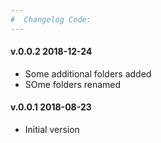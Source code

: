 ```yaml
--- 
#  Changelog Code:
---
```

<h4>v.0.0.2 2018-12-24</h4>
<ul>
<li>Some additional folders added</li>
<li>SOme folders renamed</li>
</ul>

<h4>v.0.0.1 2018-08-23</h4>
<ul>
<li>Initial version</li>
</ul>
